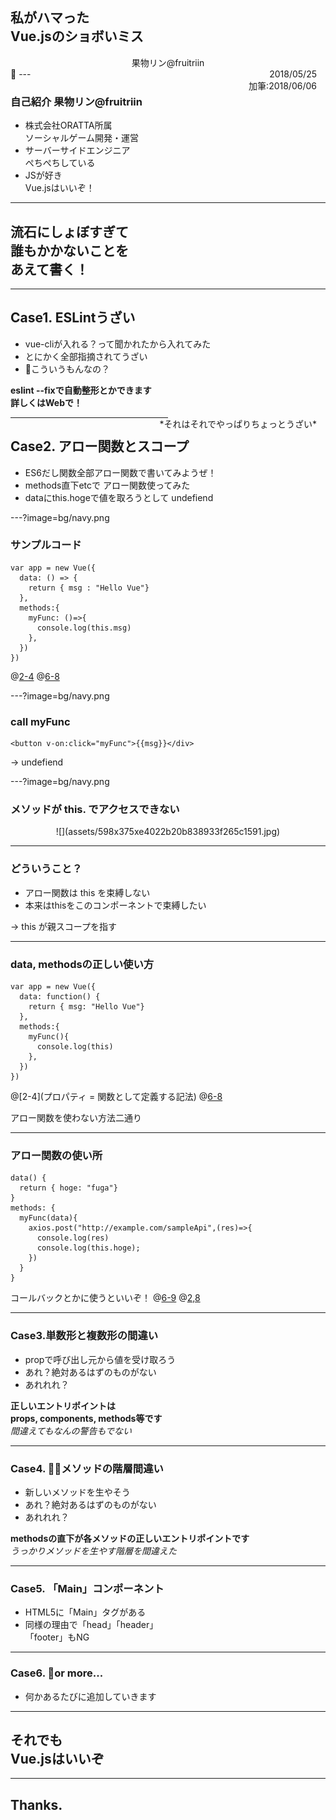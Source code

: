 ## 私がハマった<br>Vue.jsのショボいミス
<center>果物リン@fruitriin</center>
<div class="footer">2018/05/25<br>
加筆:2018/06/06</div>
---

### 自己紹介 果物リン@fruitriin

- 株式会社ORATTA所属  
ソーシャルゲーム開発・運営
- サーバーサイドエンジニア  
ぺちぺちしている
- JSが好き  
Vue.jsはいいぞ！

---

## 流石にしょぼすぎて<br>誰もかかないことを<br>あえて書く！

---
## Case1. ESLintうざい
- vue-cliが入れる？って聞かれたから入れてみた
- とにかく全部指摘されてうざい
- こういうもんなの？

**eslint --fixで自動整形とかできます**  
**詳しくはWebで！**  
<div class="footer">*それはそれでやっぱりちょっとうざい*</div>

---

## Case2. アロー関数とスコープ

- ES6だし関数全部アロー関数で書いてみようぜ！
- methods直下etcで アロー関数使ってみた
- dataにthis.hogeで値を取ろうとして undefiend

---?image=bg/navy.png
### サンプルコード
```
var app = new Vue({
  data: () => { 
    return { msg : "Hello Vue"}
  },
  methods:{
    myFunc: ()=>{
      console.log(this.msg)
    },
  })
})
```
@[2-4](これはセーフっぽい？)
@[6-8](この書き方に注目！)

---?image=bg/navy.png
### call myFunc
```
<button v-on:click="myFunc">{{msg}}</div>
```

→ undefiend

---?image=bg/navy.png
### メソッドが this. でアクセスできない
<center>
![](assets/598x375xe4022b20b838933f265c1591.jpg)

</center>

---

### どういうこと？
- アロー関数は this を束縛しない
- 本来はthisをこのコンポーネントで束縛したい

→ this が親スコープを指す

---

### data, methodsの正しい使い方
```
var app = new Vue({
  data: function() { 
    return { msg: "Hello Vue"}
  },
  methods:{
    myFunc(){
      console.log(this) 
    },
  })
})
```
@[2-4](プロパティ = 関数として定義する記法)
@[6-8](クラスのメソッド風として定義する記法)

アロー関数を使わない方法二通り

---

### アロー関数の使い所

```
data() {
  return { hoge: "fuga"}
}
methods: {
  myFunc(data){
    axios.post("http://example.com/sampleApi",(res)=>{
      console.log(res)
      console.log(this.hoge);
    })
  }
}
```
コールバックとかに使うといいぞ！
@[6-9](コールバックにアロー関数)
@[2,8](thisでhogeにアクセスできる)

---
### Case3.単数形と複数形の間違い
- propで呼び出し元から値を受け取ろう
- あれ？絶対あるはずのものがない
- あれれれ？

**正しいエントリポイントは  
props, components, methods等です**  
*間違えてもなんの警告もでない*

---

### Case4. メソッドの階層間違い
- 新しいメソッドを生やそう
- あれ？絶対あるはずのものがない
- あれれれ？

**methodsの直下が各メソッドの正しいエントリポイントです**  
*うっかりメソッドを生やす階層を間違えた*

---

### Case5. 「Main」コンポーネント
- HTML5に「Main」タグがある
- 同様の理由で「head」「header」  
「footer」もNG

---

### Case6. or more...
- 何かあるたびに追加していきます

---

## それでも<br>Vue.jsはいいぞ

---

## Thanks.

<style>
.footer{
    display:block;
    position:relative;
    bottom:0em;
    right:1em;
    float:right;
    text-align:right;
}
.slides section{
    text-align:left;
}
.slides section h1, .slides section h2, 
.slides section h3, .slides section h4,
 .slides section h5, .slides section h6
{
    text-align:center;
}
.right{
    text-align:right;
}
.layout-right{
    float:right;
}
.layout-left{
    float:left;
}
</style>
